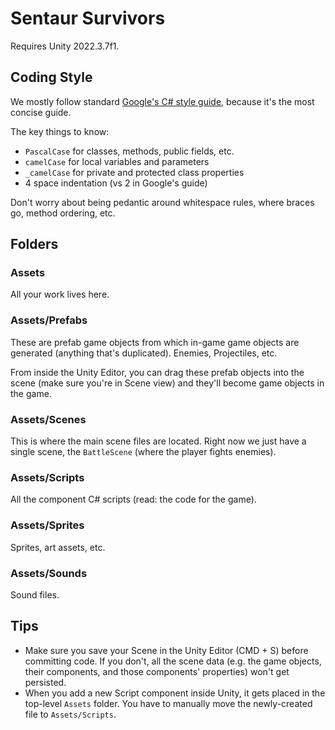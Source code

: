 # Sentaur Survivors

Requires Unity 2022.3.7f1.

## Coding Style

We mostly follow standard [Google's C# style guide](https://google.github.io/styleguide/csharp-style.html), because it's the most concise guide.

The key things to know:

* `PascalCase` for classes, methods, public fields, etc.
* `camelCase` for local variables and parameters
* `_camelCase` for private and protected class properties
* 4 space indentation (vs 2 in Google's guide)

Don't worry about being pedantic around whitespace rules, where braces go, method ordering, etc.

## Folders

### Assets

All your work lives here.

### Assets/Prefabs

These are prefab game objects from which in-game game objects are generated (anything that's duplicated). Enemies, Projectiles, etc. 

From inside the Unity Editor, you can drag these prefab objects into the scene (make sure you're in Scene view) and they'll become game objects in the game.

### Assets/Scenes

This is where the main scene files are located. Right now we just have a single scene, the `BattleScene` (where the player fights enemies).

### Assets/Scripts

All the component C# scripts (read: the code for the game).

### Assets/Sprites

Sprites, art assets, etc.

### Assets/Sounds

Sound files.

## Tips

* Make sure you save your Scene in the Unity Editor (CMD + S) before committing code. If you don't, all the scene data (e.g. the game objects, their components, and those components' properties) won't get persisted.
* When you add a new Script component inside Unity, it gets placed in the top-level `Assets` folder. You have to manually move the newly-created file to `Assets/Scripts`.